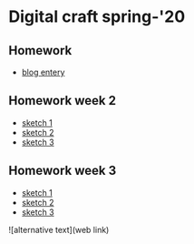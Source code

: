 # Digital craft spring-'20

## Homework 
* [blog entery]()

## Homework week 2
* [sketch 1]()
* [sketch 2]()
* [sketch 3]()

## Homework week 3
* [sketch 1]()
* [sketch 2]()
* [sketch 3]()

![alternative text](web link)

